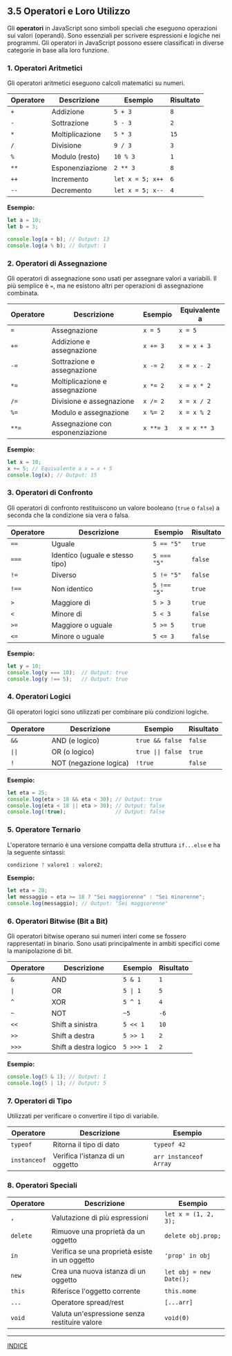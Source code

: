 ## 3.5 Operatori e Loro Utilizzo

Gli **operatori** in JavaScript sono simboli speciali che eseguono operazioni sui valori (operandi). Sono essenziali per scrivere espressioni e logiche nei programmi. Gli operatori in JavaScript possono essere classificati in diverse categorie in base alla loro funzione.

### 1. Operatori Aritmetici

Gli operatori aritmetici eseguono calcoli matematici su numeri.

| Operatore | Descrizione        | Esempio       | Risultato        |
|-----------|---------------------|---------------|------------------|
| `+`       | Addizione          | `5 + 3`      | `8`              |
| `-`       | Sottrazione        | `5 - 3`      | `2`              |
| `*`       | Moltiplicazione    | `5 * 3`      | `15`             |
| `/`       | Divisione          | `9 / 3`      | `3`              |
| `%`       | Modulo (resto)     | `10 % 3`     | `1`              |
| `**`      | Esponenziazione    | `2 ** 3`     | `8`              |
| `++`      | Incremento         | `let x = 5; x++` | `6`          |
| `--`      | Decremento         | `let x = 5; x--` | `4`          |

**Esempio:**
```javascript
let a = 10;
let b = 3;

console.log(a + b); // Output: 13
console.log(a % b); // Output: 1
```

### 2. Operatori di Assegnazione

Gli operatori di assegnazione sono usati per assegnare valori a variabili. Il più semplice è `=`, ma ne esistono altri per operazioni di assegnazione combinata.

| Operatore | Descrizione            | Esempio       | Equivalente a   |
|-----------|-------------------------|---------------|-----------------|
| `=`       | Assegnazione            | `x = 5`      | `x = 5`        |
| `+=`      | Addizione e assegnazione| `x += 3`     | `x = x + 3`    |
| `-=`      | Sottrazione e assegnazione| `x -= 2`   | `x = x - 2`    |
| `*=`      | Moltiplicazione e assegnazione| `x *= 2` | `x = x * 2`  |
| `/=`      | Divisione e assegnazione| `x /= 2`     | `x = x / 2`    |
| `%=`      | Modulo e assegnazione   | `x %= 2`     | `x = x % 2`    |
| `**=`      | Assegnazione con esponenziazione| `x **= 3` | `x = x ** 3` |
			

**Esempio:**
```javascript
let x = 10;
x += 5; // Equivalente a x = x + 5
console.log(x); // Output: 15
```

### 3. Operatori di Confronto

Gli operatori di confronto restituiscono un valore booleano (`true` o `false`) a seconda che la condizione sia vera o falsa.

| Operatore | Descrizione                    | Esempio      | Risultato        |
|-----------|--------------------------------|--------------|------------------|
| `==`      | Uguale                         | `5 == "5"`   | `true`           |
| `===`     | Identico (uguale e stesso tipo)| `5 === "5"`  | `false`          |
| `!=`      | Diverso                        | `5 != "5"`   | `false`          |
| `!==`     | Non identico                   | `5 !== "5"`  | `true`           |
| `>`       | Maggiore di                    | `5 > 3`      | `true`           |
| `<`       | Minore di                      | `5 < 3`      | `false`          |
| `>=`      | Maggiore o uguale              | `5 >= 5`     | `true`           |
| `<=`      | Minore o uguale                | `5 <= 3`     | `false`          |

**Esempio:**
```javascript
let y = 10;
console.log(y === 10);  // Output: true
console.log(y !== 5);   // Output: true
```

### 4. Operatori Logici

Gli operatori logici sono utilizzati per combinare più condizioni logiche.

| Operatore | Descrizione                  | Esempio             | Risultato         |
|-----------|-------------------------------|---------------------|-------------------|
| `&&`      | AND (e logico)                | `true && false`    | `false`           |
| `\|\|`      | OR (o logico)                 | `true \|\| false`    | `true`            |
| `!`       | NOT (negazione logica)        | `!true`            | `false`           |

**Esempio:**
```javascript
let eta = 25;
console.log(eta > 18 && eta < 30); // Output: true
console.log(eta < 18 || eta > 30); // Output: false
console.log(!true);                // Output: false
```

### 5. Operatore Ternario

L'operatore ternario è una versione compatta della struttura `if...else` e ha la seguente sintassi:
```javascript
condizione ? valore1 : valore2;
```

**Esempio:**
```javascript
let eta = 20;
let messaggio = eta >= 18 ? "Sei maggiorenne" : "Sei minorenne";
console.log(messaggio); // Output: "Sei maggiorenne"
```

### 6. Operatori Bitwise (Bit a Bit)

Gli operatori bitwise operano sui numeri interi come se fossero rappresentati in binario. Sono usati principalmente in ambiti specifici come la manipolazione di bit.

| Operatore | Descrizione         | Esempio      | Risultato         |
|-----------|----------------------|--------------|-------------------|
| `&`       | AND                 | `5 & 1`      | `1`               |
| `\|`       | OR                  | `5 \| 1`      | `5`               |
| `^`       | XOR                 | `5 ^ 1`      | `4`               |
| `~`       | NOT                 | `~5`         | `-6`              |
| `<<`      | Shift a sinistra    | `5 << 1`     | `10`              |
| `>>`      | Shift a destra      | `5 >> 1`     | `2`               |
| `>>>`      | Shift a destra logico      | `5 >>> 1`     | `2`               |
		

**Esempio:**
```javascript
console.log(5 & 1); // Output: 1
console.log(5 | 1); // Output: 5
```

### 7. Operatori di Tipo
Utilizzati per verificare o convertire il tipo di variabile.

| Operatore  | Descrizione                | Esempio               |
|------------|----------------------------|-----------------------|
| `typeof`   | Ritorna il tipo di dato    | `typeof 42`          |
| `instanceof` | Verifica l'istanza di un oggetto | `arr instanceof Array` |


### 8. Operatori Speciali
| Operatore      | Descrizione                                     | Esempio             |
|----------------|-------------------------------------------------|---------------------|
| `,`            | Valutazione di più espressioni                 | `let x = (1, 2, 3);` |
| `delete`       | Rimuove una proprietà da un oggetto            | `delete obj.prop;`  |
| `in`           | Verifica se una proprietà esiste in un oggetto | `'prop' in obj`     |
| `new`          | Crea una nuova istanza di un oggetto           | `let obj = new Date();` |
| `this`         | Riferisce l'oggetto corrente                   | `this.nome`         |
| `...`          | Operatore spread/rest                         | `[...arr]`          |
| `void`         | Valuta un'espressione senza restituire valore  | `void(0)`           |


--- 
[INDICE](README.md) 


